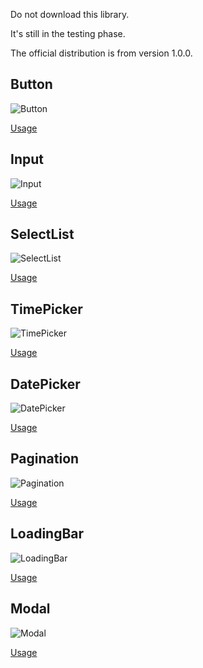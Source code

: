 Do not download this library.

It's still in the testing phase.

The official distribution is from version 1.0.0.

## Button

![Button](https://firebasestorage.googleapis.com/v0/b/react-daily-components.appspot.com/o/Button.png?alt=media&token=81cca214-0405-4282-b219-8a7e750241c9)

[Usage](https://github.com/Lee-Minhoon/react-daily-components/tree/main/src/components/Button)

## Input

![Input](https://firebasestorage.googleapis.com/v0/b/react-daily-components.appspot.com/o/Input.png?alt=media&token=b1436dd4-790c-4c2b-8033-85b4d11b8a84)

[Usage](https://github.com/Lee-Minhoon/react-daily-components/tree/main/src/components/Input)

## SelectList

![SelectList](https://firebasestorage.googleapis.com/v0/b/react-daily-components.appspot.com/o/SelectList.png?alt=media&token=f446a0d7-4908-4d4e-8eae-548f6f87ebf9)

[Usage](https://github.com/Lee-Minhoon/react-daily-components/tree/main/src/components/SelectList)

## TimePicker

![TimePicker](https://firebasestorage.googleapis.com/v0/b/react-daily-components.appspot.com/o/TimePicker.png?alt=media&token=5623765b-2344-412f-81f6-8a0308666e54)

[Usage](https://github.com/Lee-Minhoon/react-daily-components/tree/main/src/components/TimePicker)

## DatePicker

![DatePicker](https://firebasestorage.googleapis.com/v0/b/react-daily-components.appspot.com/o/DatePicker.png?alt=media&token=d308c46b-fa7f-4836-9c2f-04f6e0d4415a)

[Usage](https://github.com/Lee-Minhoon/react-daily-components/tree/main/src/components/DatePicker)

## Pagination

![Pagination](https://firebasestorage.googleapis.com/v0/b/react-daily-components.appspot.com/o/Pagination.png?alt=media&token=63e5a7b2-ec1f-4fe1-a041-ccfedf04d4c0)

[Usage](https://github.com/Lee-Minhoon/react-daily-components/tree/main/src/components/Pagination)

## LoadingBar

![LoadingBar](https://firebasestorage.googleapis.com/v0/b/react-daily-components.appspot.com/o/LoadingBar.png?alt=media&token=2f8812f8-c496-404f-8921-f3a00c76e37a)

[Usage](https://github.com/Lee-Minhoon/react-daily-components/tree/main/src/components/LoadingBar)

## Modal

![Modal](https://firebasestorage.googleapis.com/v0/b/react-daily-components.appspot.com/o/Modal.png?alt=media&token=9cfb1ca0-0119-4c07-9211-52a7db639a8c)

[Usage](https://github.com/Lee-Minhoon/react-daily-components/tree/main/src/components/Modal)
